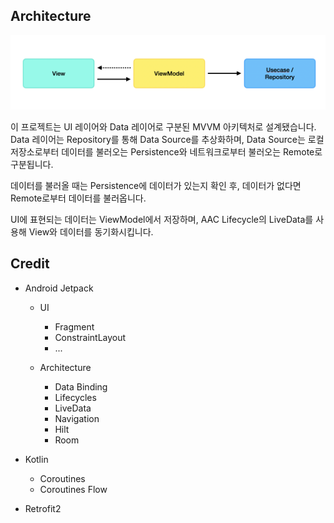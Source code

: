 ## Architecture

<img src="arts/mvvm.png" width="600px"/>

이 프로젝트는 UI 레이어와 Data 레이어로 구분된 MVVM 아키텍처로 설계됐습니다. Data 레이어는 Repository를 통해 Data Source를 추상화하며, Data Source는 로컬 저장소로부터 데이터를 불러오는 Persistence와 네트워크로부터 불러오는 Remote로 구분됩니다. 

데이터를 불러올 때는 Persistence에 데이터가 있는지 확인 후, 데이터가 없다면 Remote로부터 데이터를 불러옵니다.

UI에 표현되는 데이터는 ViewModel에서 저장하며, AAC Lifecycle의 LiveData를 사용해 View와 데이터를 동기화시킵니다.

## Credit

- Android Jetpack

  - UI
    - Fragment
    - ConstraintLayout
    - ...

  - Architecture
    - Data Binding
    - Lifecycles
    - LiveData
    - Navigation
    - Hilt
    - Room

- Kotlin

  - Coroutines
  - Coroutines Flow

- Retrofit2

